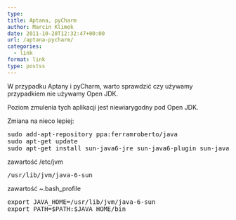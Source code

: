 ```yaml
---
type: 
title: Aptana, pyCharm
author: Marcin Klimek
date: 2011-10-28T12:32:47+00:00
url: /aptana-pycharm/
categories:
  - link
format: link
type: postss
---
```


W przypadku Aptany i pyCharm, warto sprawdzić czy używamy przypadkiem nie używamy Open JDK.

Poziom zmulenia tych aplikacji jest niewiarygodny pod Open JDK.

Zmiana na nieco lepiej:

<pre class="brush:shell">sudo add-apt-repository ppa:ferramroberto/java
sudo apt-get update
sudo apt-get install sun-java6-jre sun-java6-plugin sun-java6-fonts</pre>

zawartość /etc/jvm

<pre class="brush:applescript">/usr/lib/jvm/java-6-sun</pre>

zawartość ~.bash_profile

<pre class="brush:applescript">export JAVA_HOME=/usr/lib/jvm/java-6-sun
export PATH=$PATH:$JAVA_HOME/bin</pre>